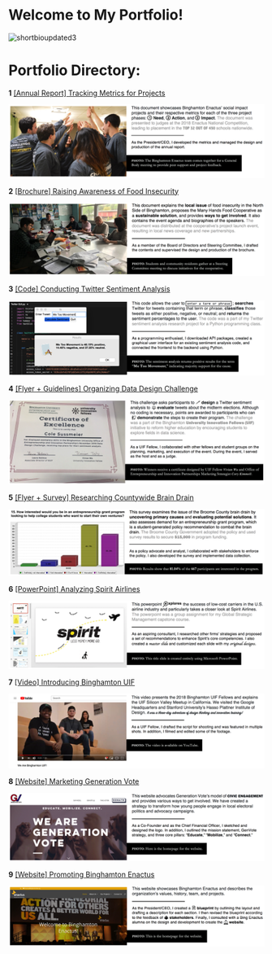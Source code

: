 # Welcome to My Portfolio! 

![shortbioupdated3](https://github.com/vwu15/images/blob/master/shortbioupdated3.png)

# Portfolio Directory:

**1**   [[Annual Report] Tracking Metrics for Projects](https://github.com/vwu15/cdfportfolio/blob/master/%5BAnnual%20Report%5D%20Tracking%20Metrics%20for%20Projects.pdf)

![annualreportupdated2](https://github.com/vwu15/cdfportfolioimages/blob/master/annualreportupdated2.png)

**2**   [[Brochure] Raising Awareness of Food Insecurity](https://github.com/vwu15/cdfportfolio/blob/master/%5BBrochure%5D%20Raising%20Awareness%20of%20Food%20Insecurity.pdf)

![brochureupdated](https://github.com/vwu15/cdfportfolioimages/blob/master/brochureupdated.png) 

**3**   [[Code] Conducting Twitter Sentiment Analysis](https://github.com/vwu15/cdfportfolio/blob/master/%5BCode%5D%20Conducting%20Twitter%20Sentiment%20Analysis)

![codeupdated](https://github.com/vwu15/cdfportfolioimages/blob/master/codeupdated.png) 

**4**   [[Flyer + Guidelines] Organizing Data Design Challenge](https://github.com/vwu15/cdfportfolio/blob/master/%5BFlyer%20%2B%20Guidelines%5D%20Organizing%20Data%20Design%20Challenge.pdf)

![flyer+guidelinesupdated2](https://github.com/vwu15/cdfportfolioimages/blob/master/flyer%2Bguidelinesupdated2.png) 

**5**   [[Flyer + Survey] Researching Countywide Brain Drain](https://github.com/vwu15/cdfportfolio/blob/master/%5BFlyer%20%2B%20Survey%5D%20Researching%20Countywide%20Brain%20Drain.pdf)

![flyer+surveyupdated4](https://github.com/vwu15/cdfportfolioimages/blob/master/flyer%2Bsurveyupdated4.png) 

**6**   [[PowerPoint] Analyzing Spirit Airlines](https://github.com/vwu15/cdfportfolio/blob/master/%5BPowerPoint%5D%20Analyzing%20Spirit%20Airlines.pdf)

![powerpointupdated](https://github.com/vwu15/cdfportfolioimages/blob/master/powerpointupdated.png) 

**7**   [[Video] Introducing Binghamton UIF](https://youtu.be/CsJdmldAbB4)

![videoupdated3](https://github.com/vwu15/cdfportfolioimages/blob/master/videoupdated3.png) 

**8**   [[Website] Marketing Generation Vote](https://www.genvote.org/)

![websitegvupdated3](https://github.com/vwu15/cdfportfolioimages/blob/master/websitegvupdated3.png)

**9**   [[Website] Promoting Binghamton Enactus](http://www.binghamtonenactus.com/)

![websitebeupdated2](https://github.com/vwu15/cdfportfolioimages/blob/master/websitebeupdated2.png)
